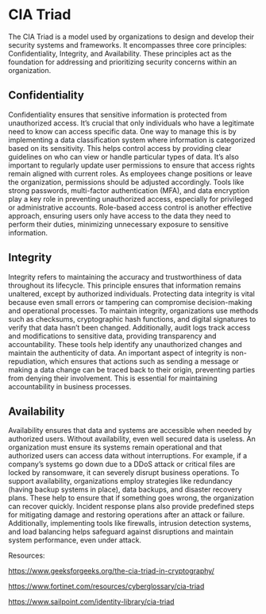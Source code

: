 # CIA Triad
The CIA Triad is a model used by organizations to design and develop their security systems and frameworks. 
It encompasses three core principles: Confidentiality, Integrity, and Availability. These principles act as 
the foundation for addressing and prioritizing security concerns within an organization.

## Confidentiality
Confidentiality ensures that sensitive information is protected from unauthorized access. It’s crucial that 
only individuals who have a legitimate need to know can access specific data. One way to manage this is by 
implementing a data classification system where information is categorized based on its sensitivity. 
This helps control access by providing clear guidelines on who can view or handle particular types of data.
It’s also important to regularly update user permissions to ensure that access rights remain aligned with 
current roles. As employees change positions or leave the organization, permissions should be adjusted accordingly. 
Tools like strong passwords, multi-factor authentication (MFA), and data encryption play a key role in preventing 
unauthorized access, especially for privileged or administrative accounts. Role-based access control is another 
effective approach, ensuring users only have access to the data they need to perform their duties, minimizing 
unnecessary exposure to sensitive information.

## Integrity
Integrity refers to maintaining the accuracy and trustworthiness of data throughout its lifecycle. This principle 
ensures that information remains unaltered, except by authorized individuals. Protecting data integrity is vital 
because even small errors or tampering can compromise decision-making and operational processes. To maintain integrity, 
organizations use methods such as checksums, cryptographic hash functions, and digital signatures to verify that data 
hasn’t been changed. Additionally, audit logs track access and modifications to sensitive data, providing transparency 
and accountability. These tools help identify any unauthorized changes and maintain the authenticity of data. An important 
aspect of integrity is non-repudiation, which ensures that actions such as sending a message or making a data change can 
be traced back to their origin, preventing parties from denying their involvement. This is essential for maintaining 
accountability in business processes.

## Availability
Availability ensures that data and systems are accessible when needed by authorized users. Without availability, 
even well secured data is useless. An organization must ensure its systems remain operational and that authorized users can 
access data without interruptions. For example, if a company’s systems go down due to a DDoS attack or critical files are 
locked by ransomware, it can severely disrupt business operations. To support availability, organizations employ strategies 
like redundancy (having backup systems in place), data backups, and disaster recovery plans. These help to ensure that if 
something goes wrong, the organization can recover quickly. Incident response plans also provide predefined steps for 
mitigating damage and restoring operations after an attack or failure. Additionally, implementing tools like firewalls, 
intrusion detection systems, and load balancing helps safeguard against disruptions and maintain system performance, 
even under attack.

Resources:

https://www.geeksforgeeks.org/the-cia-triad-in-cryptography/

https://www.fortinet.com/resources/cyberglossary/cia-triad

https://www.sailpoint.com/identity-library/cia-triad

